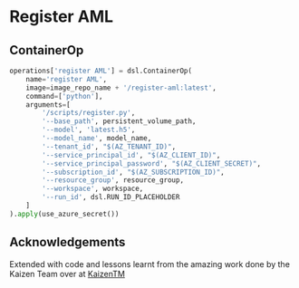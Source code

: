 # Register AML

## ContainerOp

```py
operations['register AML'] = dsl.ContainerOp(
    name='register AML',
    image=image_repo_name + '/register-aml:latest',
    command=['python'],
    arguments=[
        '/scripts/register.py',
        '--base_path', persistent_volume_path,
        '--model', 'latest.h5',
        '--model_name', model_name,
        '--tenant_id', "$(AZ_TENANT_ID)",
        '--service_principal_id', "$(AZ_CLIENT_ID)",
        '--service_principal_password', "$(AZ_CLIENT_SECRET)",
        '--subscription_id', "$(AZ_SUBSCRIPTION_ID)",
        '--resource_group', resource_group,
        '--workspace', workspace,
        '--run_id', dsl.RUN_ID_PLACEHOLDER
    ]
).apply(use_azure_secret())
```

## Acknowledgements

Extended with code and lessons learnt from the amazing work done by the Kaizen Team over at [KaizenTM](https://github.com/kaizentm/kubemlops)
